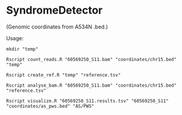 # SyndromeDetector


(Genomic coordinates from A534N .bed.)


Usage:

```mkdir "temp"```

```Rscript count_reads.R "60569250_S11.bam" "coordinates/chr15.bed" "temp"```

```Rscript create_ref.R "temp" "reference.tsv" ```

```Rscript analyse_bam.R "60569250_S11.bam" "coordinates/chr15.bed" "reference.tsv" ```

```Rscript visualize.R "60569250_S11.results.tsv" "60569250_S11" "coordinates/as_pws.bed" "AS/PWS" ```

